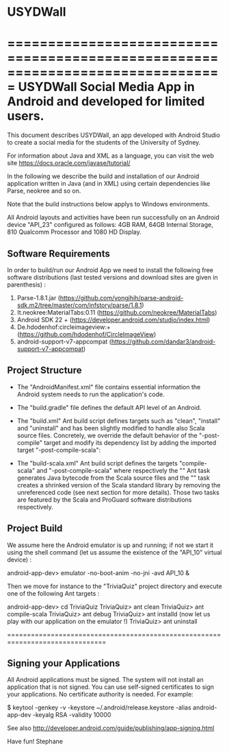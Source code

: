 # USYDWall

===============================================================================
                                USYDWall
                         Social Media App in Android 
                        and developed for limited users.
===============================================================================

This document describes USYDWall, an app developed with Android Studio to create
a social media for the students of the University of Sydney. 

For information about Java and XML as a language, you can visit the web site
https://docs.oracle.com/javase/tutorial/

In the following we describe the build and installation of our Android
application written in Java (and in XML) using certain dependencies like
Parse, neokree and so on.

Note that the build instructions below applys to Windows environments.

All Android layouts and activities have been run successfully on an Android device
"API_23" configured as follows: 4GB RAM, 64GB Internal Storage, 810 Qualcomm Processor
and 1080 HD Display. 

Software Requirements
---------------------

In order to build/run our Android App we need to install the following
free software distributions (last tested versions and download sites are given
in parenthesis) :

1) Parse-1.8.1.jar    (https://github.com/yongjhih/parse-android-sdk.m2/tree/master/com/infstory/parse/1.8.1)
2) It.neokree:MaterialTabs:0.11 (https://github.com/neokree/MaterialTabs)
3) Android SDK 22 +   (https://developer.android.com/studio/index.html)
4) De.hdodenhof:circleimageview:+(https://github.com/hdodenhof/CircleImageView)
5) android-support-v7-appcompat     (https://github.com/dandar3/android-support-v7-appcompat)


Project Structure
-----------------

* The "AndroidManifest.xml" file contains essential information the Android
  system needs to run the application's code.  

* The "build.gradle" file defines the default API level of an Android. 

* The "build.xml" Ant build script defines targets such as "clean", "install"
  and "uninstall" and has been slightly modified to handle also Scala source
  files. Concretely, we override the default behavior of the "-post-compile"
  target and modify its dependency list by adding the imported target
  "-post-compile-scala":

    <import file="build-scala.xml"/>

    <!-- Converts this project's .class files into .dex files -->
    <target name="-post-compile" depends="-post-compile-scala" />

* The "build-scala.xml" Ant build script defines the targets "compile-scala"
  and "-post-compile-scala" where respectively the "<scalac>" Ant task generates
  Java bytecode from the Scala source files and the "<proguard>" task creates a
  shrinked version of the Scala standard library by removing the unreferenced
  code (see next section for more details). Those two tasks are featured by
  the Scala and ProGuard software distributions respectively.


Project Build
-------------

We assume here the Android emulator is up and running; if not we start it
using the shell command (let us assume the existence of the "API_10"
virtual device) :

   android-app-dev> emulator -no-boot-anim -no-jni -avd API_10 &

Then we move for instance to the "TriviaQuiz" project directory and execute
one of the following Ant targets :

   android-app-dev> cd TriviaQuiz
   TriviaQuiz> ant clean
   TriviaQuiz> ant compile-scala
   TriviaQuiz> ant debug
   TriviaQuiz> ant installd
   (now let us play with our application on the emulator !)
   TriviaQuiz> ant uninstall


===============================================================================


Signing your Applications
-------------------------
All Android applications must be signed. The system will not install an
application that is not signed. You can use self-signed certificates to sign
your applications. No certificate authority is needed. For example:

$ keytool -genkey -v -keystore ~/.android/release.keystore
          -alias android-app-dev -keyalg RSA -validity 10000

See also http://developer.android.com/guide/publishing/app-signing.html


Have fun!
Stephane
